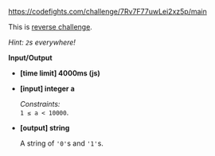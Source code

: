 https://codefights.com/challenge/7Rv7F77uwLei2xz5p/main
<p>This is <a href="https://codefights.com/forum/oJpnZsJF5udPgq3Kd">reverse challenge</a>.</p>
<p><em>Hint: <code>2</code>s everywhere!</em></p>
<p><strong>Input/Output</strong></p>
<ul>
<li><strong>[time limit] 4000ms (js)</strong></li>
</ul>
<ul>
<li><p><strong>[input] integer a</strong></p>
<p> <em>Constraints:</em><br>
 <code>1 ≤ a &lt; 10000</code>.</p>
</li>
<li><p><strong>[output] string</strong> </p>
<p> A string of <code>'0'</code>s and <code>'1'</code>s.</p>
</li>
</ul>
